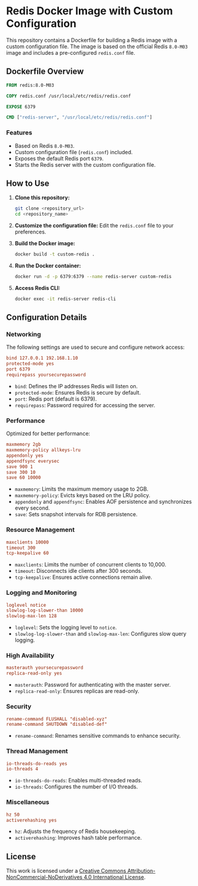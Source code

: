 # Redis Docker Image with Custom Configuration

This repository contains a Dockerfile for building a Redis image with a custom configuration file. The image is based on the official Redis `8.0-M03` image and includes a pre-configured `redis.conf` file.

## Dockerfile Overview

```dockerfile
FROM redis:8.0-M03

COPY redis.conf /usr/local/etc/redis/redis.conf

EXPOSE 6379

CMD ["redis-server", "/usr/local/etc/redis/redis.conf"]
```

### Features
- Based on Redis `8.0-M03`.
- Custom configuration file (`redis.conf`) included.
- Exposes the default Redis port `6379`.
- Starts the Redis server with the custom configuration file.

## How to Use

1. **Clone this repository:**
   ```bash
   git clone <repository_url>
   cd <repository_name>
   ```

2. **Customize the configuration file:**
   Edit the `redis.conf` file to your preferences.

3. **Build the Docker image:**
   ```bash
   docker build -t custom-redis .
   ```

4. **Run the Docker container:**
   ```bash
   docker run -d -p 6379:6379 --name redis-server custom-redis
   ```

5. **Access Redis CLI:**
   ```bash
   docker exec -it redis-server redis-cli
   ```

## Configuration Details

### Networking
The following settings are used to secure and configure network access:

```conf
bind 127.0.0.1 192.168.1.10
protected-mode yes
port 6379
requirepass yoursecurepassword
```

- `bind`: Defines the IP addresses Redis will listen on.
- `protected-mode`: Ensures Redis is secure by default.
- `port`: Redis port (default is 6379).
- `requirepass`: Password required for accessing the server.

### Performance
Optimized for better performance:

```conf
maxmemory 2gb
maxmemory-policy allkeys-lru
appendonly yes
appendfsync everysec
save 900 1
save 300 10
save 60 10000
```

- `maxmemory`: Limits the maximum memory usage to 2GB.
- `maxmemory-policy`: Evicts keys based on the LRU policy.
- `appendonly` and `appendfsync`: Enables AOF persistence and synchronizes every second.
- `save`: Sets snapshot intervals for RDB persistence.

### Resource Management

```conf
maxclients 10000
timeout 300
tcp-keepalive 60
```

- `maxclients`: Limits the number of concurrent clients to 10,000.
- `timeout`: Disconnects idle clients after 300 seconds.
- `tcp-keepalive`: Ensures active connections remain alive.

### Logging and Monitoring

```conf
loglevel notice
slowlog-log-slower-than 10000
slowlog-max-len 128
```

- `loglevel`: Sets the logging level to `notice`.
- `slowlog-log-slower-than` and `slowlog-max-len`: Configures slow query logging.

### High Availability

```conf
masterauth yoursecurepassword
replica-read-only yes
```

- `masterauth`: Password for authenticating with the master server.
- `replica-read-only`: Ensures replicas are read-only.


### Security

```conf
rename-command FLUSHALL "disabled-xyz"
rename-command SHUTDOWN "disabled-def"
```

- `rename-command`: Renames sensitive commands to enhance security.

### Thread Management

```conf
io-threads-do-reads yes
io-threads 4
```

- `io-threads-do-reads`: Enables multi-threaded reads.
- `io-threads`: Configures the number of I/O threads.

### Miscellaneous

```conf
hz 50
activerehashing yes
```

- `hz`: Adjusts the frequency of Redis housekeeping.
- `activerehashing`: Improves hash table performance.

## License
This work is licensed under a [Creative Commons Attribution-NonCommercial-NoDerivatives 4.0 International License](./LICENSE).
